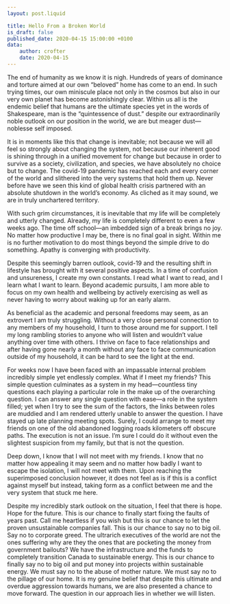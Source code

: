 ```yaml
---
layout: post.liquid

title: Hello From a Broken World
is_draft: false
published_date: 2020-04-15 15:00:00 +0100
data:
    author: crofter
    date: 2020-04-15
---
```


The end of humanity as we know it is nigh. Hundreds of years of dominance and torture aimed at our own “beloved” home has come to an end. In such trying times, our own miniscule place not only in the cosmos but also in our very own planet has become astonishingly clear. Within us all is the  endemic belief that humans are the ultimate species yet in the words of Shakespeare, man is the “quintessence of dust.” despite our extraordinarily noble outlook on our position in the world, we are but meager dust—noblesse self imposed.<span data-separator></span>

It is in moments like this that change is inevitable; not because we will all feel so strongly about changing the system, not because our inherent good is shining through in a unified movement for change but because in order to survive as a society, civilization, and species, we have absolutely no choice but to change. The covid-19 pandemic has reached each and every corner of the world and slithered into the very systems that hold them up. Never before have we seen this kind of global health crisis partnered with an absolute shutdown in the world’s economy. As cliched as it may sound, we are in truly unchartered territory.  

With such grim circumstances, it is inevitable that my life will be completely and utterly changed. Already, my life is completely different to even a few weeks ago. The time off school—an imbedded sign of a break brings no joy. No matter how productive I may be, there is no final goal in sight. Within me is no further motivation to do most things beyond the simple drive to do something. Apathy is converging with productivity.

Despite this seemingly barren outlook, covid-19 and the resulting shift in lifestyle has brought with it several positive aspects. In a time of confusion and unsureness, I create my own constants. I read what I want to read, and I learn what I want to learn. Beyond academic pursuits, I am more able to focus on my own health and wellbeing by actively exercising as well as never having to worry about waking up for an early alarm.

As beneficial as the academic and personal freedoms may seem, as an extrovert I am truly struggling. Without a very close personal connection to any members of my household, I turn to those around me for support. I tell my long rambling stories to anyone who will listen and wouldn’t value anything over time with others. I thrive on face to face relationships and after having gone nearly a month without any face to face communication outside of my household, it can be hard to see the light at the end.

For weeks now I have been faced with an impassable internal problem incredibly simple yet endlessly complex. What if I meet my friends? This simple question culminates as a system in my head—countless tiny questions each playing a particular role in the make up of the overarching question. I can answer any single question with ease—a role in the system filled; yet when I try to see the sum of the factors, the links between roles are muddied and I am rendered utterly unable to answer the question. I have stayed up late planning meeting spots. Surely, I could arrange to meet my friends on one of the old abandoned logging roads kilometers off obscure paths. The execution is not an issue. I’m sure I could do it without even the slightest suspicion from my family, but that is not the question.

Deep down, I know that I will not meet with my friends. I know that no matter how appealing it may seem and no matter how badly I want to escape the isolation, I will not meet with them. Upon reaching the superimposed conclusion however, it does not feel as is if this is a conflict against myself but instead, taking form as a conflict between me and the very system that stuck me here.

Despite my incredibly stark outlook on the situation, I feel that there is hope. Hope for the future. This is our chance to finally start fixing the faults of years past. Call me heartless if you wish but this is our chance to let the proven unsustainable companies fall. This is our chance to say no to big oil. Say no to corporate greed. The ultrarich executives of the world are not the ones suffering why are they the ones that are pocketing the money from government bailouts? We have the infrastructure and the funds to completely transition Canada to sustainable energy. This is our chance to finally say no to big oil and put money into projects within sustainable energy. We must say no to the abuse of mother nature. We must say no to the pillage of our home. It is my genuine belief that despite this ultimate and overdue aggression towards humans, we are also presented a chance to move forward. The question in our approach lies in whether we will listen.
